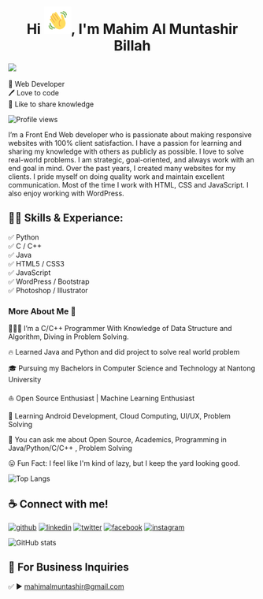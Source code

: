 
<!-- Updating my readme for GitHub-->


<h1  align="center">Hi <img  src="https://github.com/mahimalmuntashir/mahimalmuntashir/blob/main/images/Wave.gif"  height="55px"  width="55px">, I'm Mahim Al Muntashir Billah</h1>

<p  align="center">

<img  src="https://readme-typing-svg.herokuapp.com?color=E22FE4&width=380&height=45&lines=Open-Source+Enthusiast;Junior+Java/Python/C+Developer;Competitive+Programmer;Learning+In+Public;Real+World+Problem+Solver;Empowering+Others;Nice+To+Meet+You+...&center=true"></a>

</p>

👑 Web Developer <br> 
🖊️ Love to code <br> 
🎤 Like to share knowledge </p> 

![Profile views](https://gpvc.arturio.dev/mahimalmuntashir) 

I’m a Front End Web developer who is passionate about making responsive websites with 100% client satisfaction. I have a passion for learning and sharing my knowledge with others as publicly as possible. I love to solve real-world problems. I am strategic, goal-oriented, and always work with an end goal in mind. Over the past years, I created many websites for my clients. I pride myself on doing quality work and maintain excellent communication. Most of the time I work with HTML, CSS and JavaScript. I also enjoy working with WordPress. 

## 👨‍💻 Skills & Experiance: 
✅ Python <br>
✅ C / C++ <br>
✅ Java  <br>
✅ HTML5 / CSS3  <br>
✅ JavaScript <br>
✅ WordPress / Bootstrap <br> 
✅ Photoshop / Illustrator <br>

### More About Me 🚀

🧑🏽‍💻 I’m a C/C++ Programmer With Knowledge of Data Structure and Algorithm, Diving in Problem Solving.</br>

🔥 Learned Java and Python and did project to solve real world problem</br>

🎓 Pursuing my Bachelors in Computer Science and Technology at Nantong University</br>

⛵ Open Source Enthusiast | Machine Learning Enthusiast</br>

🤫 Learning Android Development, Cloud Computing, UI/UX, Problem Solving</br>

🌱 You can ask me about Open Source, Academics, Programming in Java/Python/C/C++ , Problem Solving<br>

😛 Fun Fact: I feel like I'm kind of lazy, but I keep the yard looking good.

![Top Langs](https://github-readme-stats.vercel.app/api/top-langs/?username=mahimalmuntashir&layout=compact)

## ☕ Connect with me!
[<img src='https://camo.githubusercontent.com/bd2bd127c104ba5c98bb12c70801b075aee1f040009089510f69554300e7ff41/68747470733a2f2f696d672e736869656c64732e696f2f62616467652f4769742d4630353033323f7374796c653d666f722d7468652d6261646765266c6f676f3d676974266c6f676f436f6c6f723d7768697465' alt='github' height='40'>](https://github.com/mahimalmuntashir)  [<img src='https://camo.githubusercontent.com/a80d00f23720d0bc9f55481cfcd77ab79e141606829cf16ec43f8cacc7741e46/68747470733a2f2f696d672e736869656c64732e696f2f62616467652f4c696e6b6564496e2d3030373742353f7374796c653d666f722d7468652d6261646765266c6f676f3d6c696e6b6564696e266c6f676f436f6c6f723d7768697465' alt='linkedin' height='40'>](https://www.linkedin.com/in/mahimalmuntashir/)  [<img src='https://camo.githubusercontent.com/5d03c86f6a75f7cbe80d135d9162fbf6dc46a31253cf30a8e9bb8279b4d574d3/68747470733a2f2f696d672e736869656c64732e696f2f62616467652f547769747465722d3144413146323f7374796c653d666f722d7468652d6261646765266c6f676f3d74776974746572266c6f676f436f6c6f723d7768697465' alt='twitter' height='40'>](https://twitter.com/realmahim)  [<img src='https://camo.githubusercontent.com/2d1ffa69dd491ebeca01b2098cf8233dd09950ff5895abccd5b455ca442abc59/68747470733a2f2f696d672e736869656c64732e696f2f62616467652f46616365626f6f6b2d3138373746323f7374796c653d666f722d7468652d6261646765266c6f676f3d66616365626f6f6b266c6f676f436f6c6f723d7768697465' alt='facebook' height='40'>](https://www.facebook.com/mahimalmuntashir)  [<img src='https://camo.githubusercontent.com/b3d4671768bd0f9b6c8f410a25a96e0c5a4d135208d8910461e986f97e7985ab/68747470733a2f2f696d672e736869656c64732e696f2f62616467652f496e7374616772616d2d4534343035463f7374796c653d666f722d7468652d6261646765266c6f676f3d696e7374616772616d266c6f676f436f6c6f723d7768697465' alt='instagram' height='40'>](https://www.instagram.com/mahimalmuntashir/)  


![GitHub stats](https://github-readme-stats.vercel.app/api?username=mahimalmuntashir&show_icons=true) 

## 📧 For Business Inquiries 
✅  ► mahimalmuntashir@gmail.com
